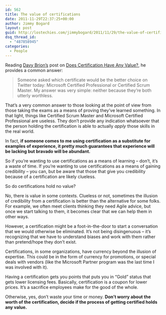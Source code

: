 ```yaml
---
id: 562
title: The value of certifications
date: 2011-11-29T22:37:25+00:00
author: Jimmy Bogard
layout: post
guid: http://lostechies.com/jimmybogard/2011/11/29/the-value-of-certifications/
dsq_thread_id:
  - "487858945"
categories:
  - People
---
```

Reading [Davy Brion’s](http://davybrion.com/blog/) post on [Does Certification Have Any Value?](http://davybrion.com/blog/2011/11/does-certification-have-any-value/), he provides a common answer:

> Someone asked which certificate would be the better choice on Twitter today: Microsoft Certified Professional or Certified Scrum Master. My answer was very simple: neither because they&#8217;re both utterly worthless.

That’s a very common answer to those looking at the point of view from those taking the exams as a means of proving they’ve learned something. In that light, things like Certified Scrum Master and Microsoft Certified Professional are useless. They don’t provide any indication whatsoever that the person holding the certification is able to actually _apply_ those skills in the real world.

In fact, **if someone comes to me using certification as a substitute for examples of experience, it pretty much guarantees that experience will be lacking but bravado will be abundant.**

So if you’re wanting to use certifications as a means of learning – don’t, it’s a waste of time. If you’re wanting to use certifications as a means of gaining credibility – you can, but be aware that those that give you credibility because of a certification are likely clueless.

So do certifications hold no value?

No, there is value in some contexts. Clueless or not, sometimes the illusion of credibility from a certification is better than the alternative for some folks. For example, we often meet clients thinking they need Agile advice, but once we start talking to them, it becomes clear that we can help them in other ways.

However, a certification might be a foot-in-the-door to start a conversation that we would otherwise be eliminated. It’s not being disingenuous – it’s recognizing that we have to understand biases and work with them rather than pretend/hope they don’t exist.

Certifications, in some organizations, have currency beyond the illusion of expertise. This could be in the form of currency for promotions, or special deals with vendors (like the Microsoft Partner program was the last time I was involved with it).

Having a certification gets you points that puts you in “Gold” status that gets lower licensing fees. Basically, certification is a coupon for lower prices. It’s a sacrifice employees make for the good of the whole.

Otherwise, yes, don’t waste your time or money. **Don’t worry about the worth of the certification, decide if the process of getting certified holds any value.**